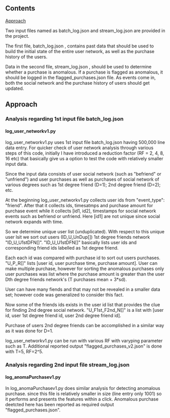 ## Contents

[Approach](RAEDME.md#approach)

Two input files named as batch_log.json and stream_log.json are provided in the project.  

The first file, batch_log.json , contains past data that should be used to build the initial state of the entire user
network, as well as the purchase history of the users.

Data in the second file, stream_log.json , should be used to determine whether a purchase is anomalous. If a
purchase is flagged as anomalous, it should be logged in the flagged_purchases.json file. As events come in, both the
social network and the purchase history of users should get updated.

## Approach

### Analysis regarding 1st input file batch_log.json

#### log_user_networkv1.py

log_user_networkv1.py uses 1st input file batch_log.json having 500,000 line data entry. For quicker check of user network analysis through various steps of this code, initially I have introduced a reduction factor (RF = 2, 4, 8, 16 etc) that basically give us a option to test the code with relatively smaller input data. 

Since the input data consists of user social network (such as "befriend" or "unfriend") and user purchases as well as purchases of social network of various degrees such as 1st degree friend (D=1); 2nd degree friend (D=2); etc.

At the beginning log_user_networkv1.py collects user ids from "event_type": "friend". After that it collects ids, timesatmps and purchase amount for purchase event while it collects [id1, id2], timestamps for social network events such as befriend or unfriend. Here [id1] are not unique since social network expands with time. 

So we determine unique user list (unduplicated). With respect to this unique user lsit we sort out users (ID_U_UnDup[]) 1st degree friends network "ID_U_U1stDFN[]". "ID_U_U1stDFN[]" basically lists user ids and corresponding friend ids labelled as 1st degree friend.


Each each id was compared with purchase id to sort out users purchases. "U_P_R[]" lists [user id, user purchase time, purchase amount].
User can make multiple purchase, however for sorting the anomalous purchases only user purchases was list where the purchase amount is greater than the user Dth degree friends network's (T purchases mean + 3*sd).

User can have many fiends and that may not be revealed in a smaller data set; however code was generalized to consider this fact.

Now some of the friends ids exists in the user id list that provides the clue for finding 2nd degree social network. "U_F1st_F2nd_N[]" is a list with [user id, user 1st degree friend id, user 2nd degree friend id].

Purchase of users 2nd degree friends can be accomplished in a similar way as it was done for D=1.

log_user_networkv1.py can be run with various RF with varyping parameter such as T. Additional reported output "flagged_purchases_v2.json" is done with T=5, RF=2^5. 


### Analysis regarding 2nd input file stream_log.json

#### log_anomaPurchasev1.py

In log_anomaPurchasev1.py does similar analysis for detecting anomalous purchase. since this file is relatively smaller in size (line entry only 1001) so it performs and presents the features within a click. Anomalous purchase deetcted here has been reported as required output "flagged_purchases.json". 






